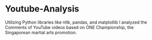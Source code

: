 # Youtube-Analysis

Utilizing Python libraries like nltk, pandas, and matplotlib I analyzed the Comments of YouTube videos based on ONE Championship, the Singaporean martial arts promotion. 
